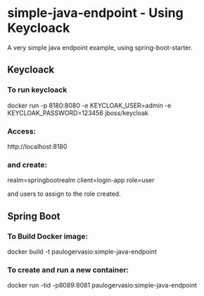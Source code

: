 # simple-java-endpoint - Using Keycloack
A very simple java endpoint example, using spring-boot-starter.

## Keycloack
### To run keycloack
docker run -p 8180:8080 -e KEYCLOAK_USER=admin -e KEYCLOAK_PASSWORD=123456 jboss/keycloak


### Access:
http://localhost:8180

### and create:
realm=springbootrealm
client=login-app
role=user

and users to assign to the role created.






## Spring Boot

### To Build Docker image:
docker build -t paulogervasio:simple-java-endpoint

### To create and run a new container:
docker run -tid -p8089:8081 paulogervasio:simple-java-endpoint
